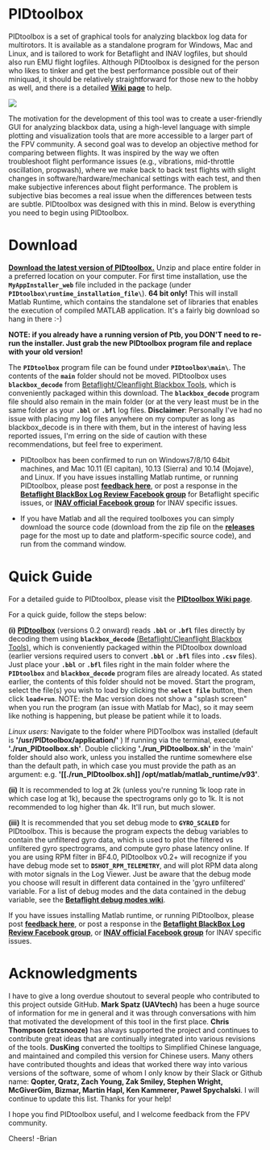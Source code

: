 
# PIDtoolbox

PIDtoolbox is a set of graphical tools for analyzing blackbox log data for multirotors. It is available as a standalone program for Windows, Mac and Linux, and is tailored to work for Betaflight and INAV logfiles, but should also run EMU flight logfiles. Although PIDtoolbox is designed for the person who likes to tinker and get the best performance possible out of their miniquad, it should be relatively straightforward for those new to the hobby as well, and there is a detailed **<a href="https://github.com/bw1129/PIDtoolbox/wiki/PIDtoolbox-user-guide" target="blank">Wiki page</a>** to help.

![](images/PIDtoolbox_v0.32.png)

The motivation for the development of this tool was to create a user-friendly GUI for analyzing blackbox data, using a high-level language with simple plotting and visualization tools that are more accessible to a larger part of the FPV community. A second goal was to develop an objective method for comparing between flights. It was inspired by the way we often troubleshoot flight performance issues (e.g., vibrations, mid-throttle oscillation, propwash), where we make back to back test flights with slight changes in software/hardware/mechanical settings with each test, and then make subjective inferences about flight performance. The problem is subjective bias becomes a real issue when the differences between tests are subtle. PIDtoolbox was designed with this in mind. Below is everything you need to begin using PIDtoolbox.

# Download

**<a href="https://github.com/bw1129/PIDtoolbox/releases" target="blank">Download the latest version of PIDtoolbox.</a>** Unzip and place entire folder in a preferred location on your computer. For first time installation, use the **`MyAppInstaller_web`** file included in the package (under **`PIDtoolbox\runtime_installation_file\`**). **64 bit only!** This will install Matlab Runtime, which contains the standalone set of libraries that enables the execution of compiled MATLAB application. It's a fairly big download so hang in there :-) 

**NOTE: if you already have a running version of Ptb, you DON'T need to re-run the installer. Just grab the new PIDtoolbox program file and replace with your old version!**

The **`PIDtoolbox`** program file can be found under **`PIDtoolbox\main\`**. The contents of the **`main`** folder should not be moved. PIDtoolbox uses **`blackbox_decode`** from <a href="https://github.com/betaflight/blackbox-tools" target="blank">Betaflight/Cleanflight Blackbox Tools</a>, which is conveniently packaged within this download. The **`blackbox_decode`** program file should also remain in the main folder (or at the very least must be in the same folder as your **`.bbl`** or **`.bfl`** log files. **Disclaimer**: Personally I've had no issue with placing my log files anywhere on my computer as long as blackbox_decode is in there with them, but in the interest of having less reported issues, I'm erring on the side of caution with these recommendations, but feel free to experiment.

* PIDtoolbox has been confirmed to run on Windows7/8/10 64bit machines, and Mac 10.11 (El capitan), 10.13 (Sierra) and 10.14 (Mojave), and Linux. If you have issues installing Matlab runtime, or running PIDtoolbox, please post **<a href="https://github.com/bw1129/PIDtoolbox/issues" target="blank">feedback here</a>**, or post a response in the **<a href="https://www.facebook.com/groups/291745494678694/?ref=bookmarks" target="blank">Betaflight BlackBox Log Review Facebook group</a>** for Betaflight specific issues, or **<a href="https://www.facebook.com/groups/INAVOfficial/?ref=bookmarks" target="blank">INAV official Facebook group</a>** for INAV specific issues.

* If you have Matlab and all the required toolboxes you can simply download the source code (download from the zip file on the **<a href="https://github.com/bw1129/PIDtoolbox/releases" target="blank">releases</a>** page for the most up to date and platform-specific source code), and run from the command window. 



# Quick Guide

For a detailed guide to PIDtoolbox, please visit the **<a href="https://github.com/bw1129/PIDtoolbox/wiki/PIDtoolbox-user-guide" target="blank">PIDtoolbox Wiki page</a>**.

For a quick guide, follow the steps below:

**(i)** **<a href="https://github.com/bw1129/PIDtoolbox/releases" target="blank">PIDtoolbox</a>** (versions 0.2 onward) reads **`.bbl`** or **`.bfl`** files directly by decoding them using **`blackbox_decode`** <a href="https://github.com/betaflight/blackbox-tools" target="blank">(Betaflight/Cleanflight Blackbox Tools)</a>, which is conveniently packaged within the PIDtoolbox download (earlier versions required users to convert **`.bbl`** or **`.bfl`** files into **`.csv`** files). Just place your **`.bbl`** or **`.bfl`** files right in the main folder where the **`PIDtoolbox`** and **`blackbox_decode`** program files are already located. As stated earlier, the contents of this folder should not be moved. Start the program, select the file(s) you wish to load by clicking the **`select file`** button, then click **`load+run`**. NOTE: the Mac version does not show a "splash screen" when you run the program (an issue with Matlab for Mac), so it may seem like nothing is happening, but please be patient while it to loads.

*Linux users:* 
Navigate to the folder where PIDToolbox was installed (default is **'/usr/PIDtoolbox/application/'** )
If running via the terminal, execute **'./run_PIDtoolbox.sh'**. Double clicking **'./run_PIDtoolbox.sh'** in the 'main' folder should also work, unless you installed the runtime somewhere else than the default path, in which case you must provide the path as an argument:	e.g. **'[[./run_PIDtoolbox.sh]] /opt/matlab/matlab_runtime/v93'**.

**(ii)** It is recommended to log at 2k (unless you're running 1k loop rate in which case log at 1k), because the spectrograms only go to 1k. It is not recommended to log higher than 4k. It'll run, but much slower.

**(iii)** It is recommended that you set debug mode to **`GYRO_SCALED`** for PIDtoolbox. This is because the program expects the debug variables to contain the unfiltered gyro data, which is used to plot the filtered vs unfiltered gyro spectrograms, and compute gyro phase latency online. If you are using RPM filter in BF4.0, PIDtoolbox v0.2+ will recognize if you have debug mode set to **`DSHOT_RPM_TELEMETRY`**, and will plot RPM data along with motor signals in the Log Viewer. Just be aware that the debug mode you choose will result in different data contained in the 'gyro unfiltered' variable. For a list of debug modes and the data contained in the debug variable, see the **<a href="https://github.com/betaflight/betaflight/wiki/Debug-Modes" target="blank">Betaflight debug modes wiki</a>**.

If you have issues installing Matlab runtime, or running PIDtoolbox, please post **<a href="https://github.com/bw1129/PIDtoolbox/issues" target="blank">feedback here</a>**, or post a response in the **<a href="https://www.facebook.com/groups/291745494678694/?ref=bookmarks" target="blank">Betaflight BlackBox Log Review Facebook group</a>**, or **<a href="https://www.facebook.com/groups/INAVOfficial/?ref=bookmarks" target="blank">INAV official Facebook group</a>** for INAV specific issues.

# Acknowledgments

I have to give a long overdue shoutout to several people who contributed to this project outside GitHub. 
**Mark Spatz (UAVtech)** has been a huge source of information for me in general and it was through conversations with him that motivated the development of this tool in the first place. 
**Chris Thompson (ctzsnooze)** has always supported the project and continues to contribute great ideas that are continually integrated into various revisions of the tools.
**DusKing** converted the tooltips to Simplified Chinese language, and maintained and compiled this version for Chinese users. 
Many others have contributed thoughts and ideas that worked there way into various versions of the software, some of whom I only know by their Slack or Github name: **Qopter, Qratz, Zach Young, Zak Smiley, Stephen Wright, McGiverGim, Bizmar, Martin Hapl, Ken Kammerer, Paweł Spychalski**. I will continue to update this list. Thanks for your help!

 I hope you find PIDtoolbox useful, and I welcome feedback from the FPV community.

Cheers! -Brian
